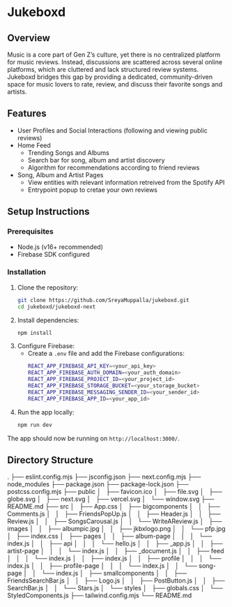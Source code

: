 # Jukeboxd
## Overview
Music is a core part of Gen Z’s culture, yet there is no centralized platform for music reviews. Instead, discussions are scattered across several online platforms, which are cluttered and lack structured review systems. Jukeboxd bridges this gap by providing a dedicated, community-driven space for music lovers to rate, review, and discuss their favorite songs and artists.

## Features
- User Profiles and Social Interactions (following and viewing public reviews)
- Home Feed
   - Trending Songs and Albums
   - Search bar for song, album and artist discovery
   - Algorithm for recommendations according to friend reviews
- Song, Album and Artist Pages
   - View entities with relevant information retreived from the Spotify API
   - Entrypoint popup to cretae your own reviews

## Setup Instructions
### Prerequisites
- Node.js (v16+ recommended)
- Firebase SDK configured

### Installation
1. Clone the repository:
   ```bash
   git clone https://github.com/SreyaMuppalla/jukeboxd.git
   cd jukeboxd/jukeboxd-next
   ```
2. Install dependencies:
   ```bash
   npm install
   ```
3. Configure Firebase:
   - Create a `.env` file and add the Firebase configurations:
     ```sh
     REACT_APP_FIREBASE_API_KEY=<your_api_key>
     REACT_APP_FIREBASE_AUTH_DOMAIN=<your_auth_domain>
     REACT_APP_FIREBASE_PROJECT_ID=<your_project_id>
     REACT_APP_FIREBASE_STORAGE_BUCKET=<your_storage_bucket>
     REACT_APP_FIREBASE_MESSAGING_SENDER_ID=<your_sender_id>
     REACT_APP_FIREBASE_APP_ID=<your_app_id>
     ```
4. Run the app locally:
    ```bash
    npm run dev
    ```
The app should now be running on `http://localhost:3000/`.

## Directory Structure
.
├── eslint.config.mjs
├── jsconfig.json
├── next.config.mjs
├── node_modules
├── package.json
├── package-lock.json
├── postcss.config.mjs
├── public
│   ├── favicon.ico
│   ├── file.svg
│   ├── globe.svg
│   ├── next.svg
│   ├── vercel.svg
│   └── window.svg
├── README.md
├── src
│   ├── App.css
│   ├── bigcomponents
│   │   ├── Comments.js
│   │   ├── FriendsPopUp.js
│   │   ├── Header.js
│   │   ├── Review.js
│   │   ├── SongsCarousal.js
│   │   └── WriteAReview.js
│   ├── images
│   │   ├── albumpic.jpg
│   │   ├── jkbxlogo.png
│   │   └── pfp.jpg
│   ├── index.css
│   ├── pages
│   │   ├── album-page
│   │   │   └── index.js
│   │   ├── api
│   │   │   └── hello.js
│   │   ├── _app.js
│   │   ├── artist-page
│   │   │   └── index.js
│   │   ├── _document.js
│   │   ├── feed
│   │   │   └── index.js
│   │   ├── index.js
│   │   ├── profile
│   │   │   └── index.js
│   │   ├── profile-page
│   │   │   └── index.js
│   │   └── song-page
│   │       └── index.js
│   ├── smallcomponents
│   │   ├── FriendsSearchBar.js
│   │   ├── Logo.js
│   │   ├── PostButton.js
│   │   ├── SearchBar.js
│   │   └── Stars.js
│   └── styles
│       ├── globals.css
│       └── StyledComponents.js
├── tailwind.config.mjs
└── README.md
